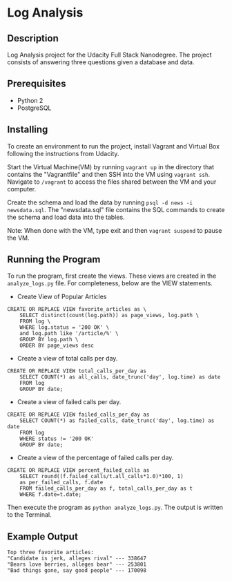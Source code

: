 # Log Analysis

## Description
Log Analysis project for the Udacity Full Stack Nanodegree. The project consists of answering three questions given a database and data.

## Prerequisites
- Python 2
- PostgreSQL

## Installing
To create an environment to run the project, install Vagrant and Virtual Box following the instructions from Udacity.

Start the Virtual Machine(VM) by running `vagrant up` in the directory that contains the "Vagrantfile" and then SSH into the VM using `vagrant ssh`. Navigate to `/vagrant` to access the files shared between the VM and your computer.

Create the schema and load the data by running `psql -d news -i newsdata.sql`. The "newsdata.sql" file
contains the SQL commands to create the schema and load data into the tables.

Note: When done with the VM, type exit and then `vagrant suspend` to pause the VM.

## Running the Program
To run the program, first create the views. These views are created in the `analyze_logs.py` file. For completeness, below are the VIEW statements.

- Create View of Popular Articles
```
CREATE OR REPLACE VIEW favorite_articles as \
    SELECT distinct(count(log.path)) as page_views, log.path \
    FROM log \
    WHERE log.status = '200 OK' \
    and log.path like '/article/%' \
    GROUP BY log.path \
    ORDER BY page_views desc
```

- Create a view of total calls per day.
```
CREATE OR REPLACE VIEW total_calls_per_day as
    SELECT COUNT(*) as all_calls, date_trunc('day', log.time) as date
    FROM log
    GROUP BY date;
```

- Create a view of failed calls per day.
```
CREATE OR REPLACE VIEW failed_calls_per_day as
    SELECT COUNT(*) as failed_calls, date_trunc('day', log.time) as date
    FROM log
    WHERE status != '200 OK'
    GROUP BY date;
```

- Create a view of the percentage of failed calls per day.
```
CREATE OR REPLACE VIEW percent_failed_calls as
    SELECT round((f.failed_calls/t.all_calls*1.0)*100, 1)
    as per_failed_calls, f.date
    FROM failed_calls_per_day as f, total_calls_per_day as t
    WHERE f.date=t.date;
```


Then execute the program as `python analyze_logs.py`. The output is written to the Terminal.

## Example Output
```
Top three favorite articles:
"Candidate is jerk, alleges rival" --- 338647
"Bears love berries, alleges bear" --- 253801
"Bad things gone, say good people" --- 170098
```
